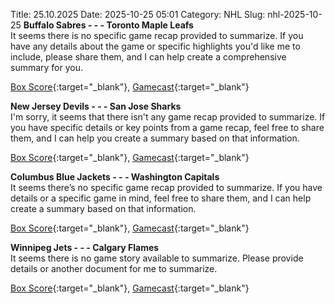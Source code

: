 Title: 25.10.2025
Date: 2025-10-25 05:01
Category: NHL 
Slug: nhl-2025-10-25 
**Buffalo Sabres - - - Toronto Maple Leafs**  
It seems there is no specific game recap provided to summarize. If you have any details about the game or specific highlights you'd like me to include, please share them, and I can help create a comprehensive summary for you. 

[Box Score](/gamecenter/tor-vs-buf/2025/10/24/2025020123){:target="_blank"}, [Gamecast](https://www.nhl.com/news/toronto-maple-leafs-buffalo-sabres-game-recap-october-24){:target="_blank"}<br>

**New Jersey Devils - - - San Jose Sharks**  
I'm sorry, it seems that there isn't any game recap provided to summarize. If you have specific details or key points from a game recap, feel free to share them, and I can help you create a summary based on that information. 

[Box Score](/gamecenter/sjs-vs-njd/2025/10/24/2025020124){:target="_blank"}, [Gamecast](https://www.nhl.com/news/san-jose-sharks-new-jersey-devils-game-recap-october-24){:target="_blank"}<br>

**Columbus Blue Jackets - - - Washington Capitals**  
It seems there’s no specific game recap provided to summarize. If you have details or a specific game in mind, feel free to share them, and I can help create a summary based on that information. 

[Box Score](/gamecenter/wsh-vs-cbj/2025/10/24/2025020125){:target="_blank"}, [Gamecast](https://www.nhl.com/news/washington-capitals-columbus-blue-jackets-game-recap-october-24){:target="_blank"}<br>

**Winnipeg Jets - - - Calgary Flames**  
It seems there is no game story available to summarize. Please provide details or another document for me to summarize. 

[Box Score](/gamecenter/cgy-vs-wpg/2025/10/24/2025020126){:target="_blank"}, [Gamecast](https://www.nhl.com/news/calgary-flames-winnipeg-jets-game-recap-october-24){:target="_blank"}<br>

